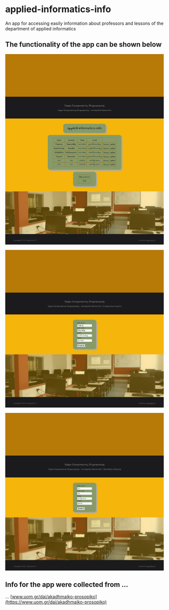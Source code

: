 # applied-informatics-info
An app for accessing easily information about professors and lessons of the department of applied informatics

## The functionality of the app can be shown below
![list-professors](https://github.com/Apostolos172/applied-informatics-info/blob/master/screenshots/Screenshot%202022-09-25%20at%2012-13-24%20%CE%9A%CE%B1%CE%B8%CE%B7%CE%B3%CE%B7%CF%84%CE%AD%CF%82.png?raw=true)

![update-professor](https://github.com/Apostolos172/applied-informatics-info/blob/master/screenshots/Screenshot%202022-09-25%20at%2012-14-18%20Update%20professor.png?raw=true)

![add-professor](https://github.com/Apostolos172/applied-informatics-info/blob/master/screenshots/Screenshot%202022-09-25%20at%2012-13-50%20Add%20professor.png?raw=true)

## Info for the app were collected from ...
... [www.uom.gr/dai/akadhmaiko-prosopiko](https://www.uom.gr/dai/akadhmaiko-prosopiko)

